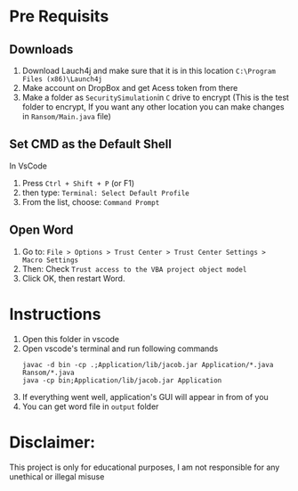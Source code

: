 # Pre Requisits
## Downloads
1. Download Lauch4j and make sure that it is in this location `C:\Program Files (x86)\Launch4j`
2. Make account on DropBox and get Acess token from there
3. Make a folder as `SecuritySimulation`in `C` drive to encrypt (This is the test folder to encrypt, If you want any other location you can make changes in `Ransom/Main.java` file)


## Set CMD as the Default Shell 
In VsCode
1. Press `Ctrl + Shift + P` (or F1)
2. then type: `Terminal: Select Default Profile`
3. From the list, choose: `Command Prompt`


## Open Word 
1. Go to:
`File > Options > Trust Center > Trust Center Settings > Macro Settings`
2. Then:
 Check `Trust access to the VBA project object model`
3. Click OK, then restart Word.



# Instructions 
1. Open this folder in vscode
2. Open vscode's terminal and run following commands
    ```
    javac -d bin -cp .;Application/lib/jacob.jar Application/*.java Ransom/*.java
    java -cp bin;Application/lib/jacob.jar Application

    ```
3. If everything went well, application's GUI will appear in from of you
4. You can get word file in `output` folder

# Disclaimer:
This project is only for educational purposes, I am not responsible for any unethical or illegal misuse 
